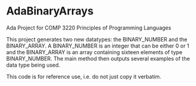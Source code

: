 # AdaBinaryArrays
Ada Project for COMP 3220 Principles of Programming Languages

This project generates two new datatypes: the BINARY_NUMBER and the BINARY_ARRAY. A BINARY_NUMBER is an integer that can be either 0 or 1 and the BINARY_ARRAY is an array containing sixteen elements of type BINARY_NUMBER. The main method then outputs several examples of the data type being used.

This code is for reference use, i.e. do not just copy it verbatim.

